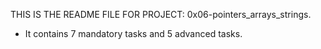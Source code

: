 THIS IS THE README FILE FOR PROJECT: 0x06-pointers_arrays_strings.
- It contains 7 mandatory tasks and 5 advanced tasks.
